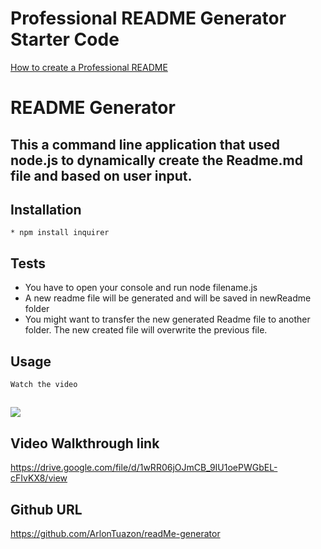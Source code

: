 # Professional README Generator Starter Code

[How to create a Professional README](./readme-guide.md)

# README Generator

## This a command line application that used node.js to dynamically create the Readme.md file and based on user input.

## Installation
    * npm install inquirer

## Tests
   * You have to open your console and run node filename.js
   * A new readme file will be generated and will be saved in newReadme folder
   * You might want to transfer the new generated Readme file to another folder.  The new created file will overwrite the previous file.
## Usage 
    Watch the video
   
##   ![](ReadMeGenerator.gif)

## Video Walkthrough link
   https://drive.google.com/file/d/1wRR06jOJmCB_9IU1oePWGbEL-cFIvKX8/view

## Github URL
   https://github.com/ArlonTuazon/readMe-generator

